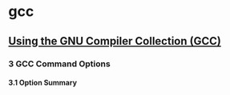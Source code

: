 # gcc

## [Using the GNU Compiler Collection (GCC)](https://gcc.gnu.org/onlinedocs/gcc/index.html)

### 3 GCC Command Options

#### 3.1 Option Summary




